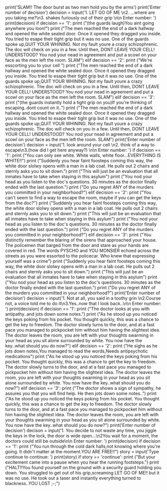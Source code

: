 print('SLAM!! The door burst as two men hold you by the arms')
print('Enter number of decision')
decision = input('1. LET GO OF ME \n2. ...where are you taking me?\n3. shakes furiously out of their grip \n\n Enter number: ')
print(decision)
if decision == '1':
  print ("(the guards laugh)You aint going anywhere you loon!")
  print ("The men reached the end of a dark hallway and opened the white sealed door. Once it opened they dragged you inside. You tried to esape their tight grip but it was no use. One of the guards spoke up,QUIT YOUR WHINING. Not my fault youre a crazy schizophrenic. The doc will check on you in a few. Until then, DONT LEAVE YOUR CELL! UNDERSTOOD? You nod your nead in agreement and put a scowl on your face as the men left the room. SLAM")
elif decision == '2':
  print ("We're esscorting you to your cell ")
  print ("The men reached the end of a dark hallway and opened the white sealed door. Once it opened they dragged you inside. You tried to esape their tight grip but it was no use. One of the guards spoke up,QUIT YOUR WHINING. Not my fault youre a crazy schizophrenic. The doc will check on you in a few. Until then, DONT LEAVE YOUR CELL! UNDERSTOOD? You nod your nead in agreement and put a scowl on your face as the men left the room. SLAM")
elif decision == '3':
  print ("(the guards instantly hold a tight grip on you)If you're thinking of escaping..dont count on it..")
  print ("The men reached the end of a dark hallway and opened the white sealed door. Once it opened they dragged you inside. You tried to esape their tight grip but it was no use. One of the guards spoke up,QUIT YOUR WHINING. Not my fault youre a crazy schizophrenic. The doc will check on you in a few. Until then, DONT LEAVE YOUR CELL! UNDERSTOOD? You nod your nead in agreement and put a scowl on your face as the men left the room. SLAM")
  print('Enter number of decision')
decision = input('1. look around your cell \n2. think of a way to escape\n3.(how did I get here anyway?) \n\n Enter number: ')
if decision == '1':
  print ("You can only see white. White walls, white floor...EVERYTHING IS WHITE!!")
  print ("Suddenly you hear faint foosteps coming this way, the white door slolwy opens with a man in a lab coat. He pulls out 2 chairs and sternly asks you to sit down.") 
  print ("This will just be an evaluation that all inmates have to take when staying in this asylum")
  print ("You nod your head as you listen to the doc's questions. 30 minutes as the doctor finally ended with the last question.")
  print ("Do you regret ANY of the murders you committed in your neighborhood?")
elif decision == '2':
  print ("You can't seem to find a way to escape the room, maybe if you can get the keys from the doc?")
  print ("Suddenly you hear faint foosteps coming this way, the white door slolwy opens with a man in a lab coat. He pulls out 2 chairs and sternly asks you to sit down.") 
  print ("This will just be an evaluation that all inmates have to take when staying in this asylum")
  print ("You nod your head as you listen to the doc's questions. 30 minutes as the doctor finally ended with the last question.")
  print ("Do you regret ANY of the murders you committed in your neighborhood?")
elif decision == '3':
  print ("You distinctly remember the blaring of the sirens that approached your house. The policemen that barged from the door and stare as your hands are covered in red. The words PYSCHO and YOU MONStER echoed across the streets as you were essorted to the policecar. Who knew that expressing yourself was a crime")
  print ("Suddenly you hear faint foosteps coming this way, the white door slolwy opens with a man in a lab coat. He pulls out 2 chairs and sternly asks you to sit down.") 
print ("This will just be an evaluation that all inmates have to take when staying in this asylum")
print ("You nod your head as you listen to the doc's questions. 30 minutes as the doctor finally ended with the last question.")
print ("Do you regret ANY of the murders you committed in your neighborhood?")
print('Enter number of decision')
decision = input('1. Not at all, you said in a toothy grin \n2.Course not, a voice told me to do it\n3.Yes..now that I look back..\n\n Enter number: ')
print(decision)
if decision == '1':
  print ("The doctor looks at you with antipathy..and jots down some notes.")
  print ("As he stood up you noticed the keys poking from his pocket. You thought quickly, this was a chance to get the key to freedom. The doctor slowly turns to the door, and at a fast pace you managed to pickpocket him without him having the slightest idea. The doctor leaves the room, you are left with your thoughts swarming in your head as you sit alone surrounded by white. You now have the key..what should you do now?")
elif decision == '2':
  print ("He sighs as he jots down notes,You managed to read the words,Needs antipsychotic medications")
  print ("As he stood up you noticed the keys poking from his pocket. You thought quickly, this was a chance to get the key to freedom. The doctor slowly turns to the door, and at a fast pace you managed to pickpocket him without him having the slightest idea. The doctor leaves the room, you are left with your thoughts swarming in your head as you sit alone surrounded by white. You now have the key..what should you do now?")
elif decision == '3':
  print ("The doctor shows a sign of sympathy, he assures you that you will find help. He then jots down some notes..")
  print ("As he stood up you noticed the keys poking from his pocket. You thought quickly, this was a chance to get the key to freedom. The doctor slowly turns to the door, and at a fast pace you managed to pickpocket him without him having the slightest idea. The doctor leaves the room, you are left with your thoughts swarming in your head as you sit alone surrounded by white. You now have the key..what should you do now?")
  print('Enter number of decision')
  decison = input('1. You decide to not waste any time, you jiggle the keys in the lock, the door is wide open...\n2You wait for a moment, the doctors could still be outside\n\n Enter number: ')
  print(decision)
  if decision == '1':
    print ("You run through the cold dark halls,not knowing where you're going. It didn't matter at the moment.YOU ARE FREE!!")
  story = input('Type continue to continue: ')
  print(story)
  if story == 'continue':
    print ("But your excitement came into a pause when you hear the running footsteps.")
    print ("HALT!!You found yourself on the ground with a security guard holding you down. You struggled to get out of his grip,screaming LET GO OF ME!! but it was no use. He took out a taser and instantly everything turned to blackness..YOU LOST ;-;")

